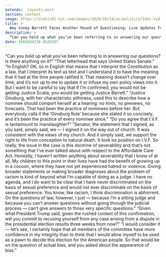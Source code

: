```yaml
--- 
extends: _layouts.post 
section: content 
image: https://static01.nyt.com/images/2020/10/14/us/politics/14dc-vid-barrett/14dc-vid-barrett-videoSixteenByNineJumbo1600.jpg 
title: > 
  Amy Coney Barrett Faces Another Round of Questioning: Live Updates From the Confirmation Hearings 
description: > 
  “Can you hold up what you’ve been referring to in answering our questions?Is there anything on it?” “That letterhead that says United States Senate.” “In English?That meaning doesn’t change over time, and it’s not up to me to update it or infuse my own policy views into it.is tantamount to manslaughter?” “Senator, the statement that I signed, as you said, simply said, we — I signed it on the way out of church.So that would be on the question of actual bias, and you asked about the appearance of bias.” 
date: 1602684230.0628307 
--- 
```

“Can you hold up what you’ve been referring to in answering our questions? Is there anything on it?” “That letterhead that says United States Senate.” “In English? OK, so in English that means that I interpret the Constitution as a law, that I interpret its text as text and I understand it to have the meaning that it had at the time people ratified it. That meaning doesn’t change over time, and it’s not up to me to update it or infuse my own policy views into it. But I want to be careful to say that if I’m confirmed, you would not be getting Justice Scalia, you would be getting Justice Barrett.” “Justice Ginsburg, with her characteristic pithiness, used this to describe how a nominee should comport herself at a hearing: no hints, no previews, no forecasts. That had been the practice of nominees before her. But everybody calls it the ‘Ginsburg Rule’ because she stated it so concisely, and it’s been the practice of every nominee since.” “Do you agree that I.V.F. is tantamount to manslaughter?” “Senator, the statement that I signed, as you said, simply said, we — I signed it on the way out of church. It was consistent with the views of my church. And it simply said, we support the right to life from conception to natural death. It took no position on I.V.F. So really, the issue in the case is this doctrine of severability and that’s not something that I’ve ever talked about with respect to the Affordable Care Act. Honestly, I haven’t written anything about severability that I know of at all. My children to this point in their lives have had the benefit of growing up in a cocoon, where they have not yet experienced hatred or violence. Giving broader statements or making broader diagnoses about the problem of racism is kind of beyond what I’m capable of doing as a judge. I have no agenda, and I do want to be clear that I have never discriminated on the basis of sexual preference and would not ever discriminate on the basis of sexual preference. You know, like racism, I think discrimination is abhorrent. On the questions of law, however, I just — because I’m a sitting judge and because you can’t answer questions without going through the judicial process — can’t give answers to those very specific questions.” “Given what President Trump said, given the rushed context of this confirmation, will you commit to recusing yourself from any case arising from a dispute in the presidential election results three weeks from now?” “I would consider it — let’s see, I certainly hope that all members of the committee have more confidence in my integrity than to think that I would allow myself to be used as a pawn to decide this election for the American people. So that would be on the question of actual bias, and you asked about the appearance of bias.”